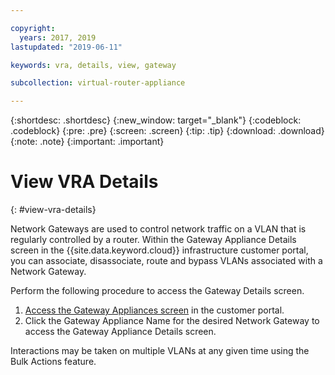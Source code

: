```yaml
---

copyright:
  years: 2017, 2019
lastupdated: "2019-06-11"

keywords: vra, details, view, gateway

subcollection: virtual-router-appliance

---
```


{:shortdesc: .shortdesc}
{:new_window: target="_blank"}
{:codeblock: .codeblock}
{:pre: .pre}
{:screen: .screen}
{:tip: .tip}
{:download: .download}
{:note: .note}
{:important: .important}

# View VRA Details
{: #view-vra-details}

Network Gateways are used to control network traffic on a VLAN that is regularly controlled by a router. Within the Gateway Appliance Details screen in the {{site.data.keyword.cloud}} infrastructure customer portal, you can associate, disassociate, route and bypass VLANs associated with a Network Gateway.

Perform the following procedure to access the Gateway Details screen.

1. [Access the Gateway Appliances screen](/docs/infrastructure/virtual-router-appliance?topic=virtual-router-appliance-view-all-vras) in the customer portal.
2. Click the Gateway Appliance Name for the desired Network Gateway to access the Gateway Appliance Details screen.

Interactions may be taken on multiple VLANs at any given time using the Bulk Actions feature.
